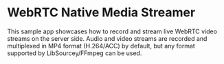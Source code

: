# WebRTC Native Media Streamer

This sample app showcases how to record and stream live WebRTC video streams on the server side. Audio and video streams are recorded and multiplexed in MP4 format (H.264/ACC) by default, but any format supported by LibSourcey/FFmpeg can be used.
